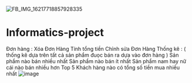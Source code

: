 ![FB_IMG_16217718857928335](https://github.com/DEkevil/Informatics-project/assets/87647901/31dec9e5-874b-41f6-ac29-26f0f8b87fa9)
# Informatics-project
Đơn hàng : 
Xóa Đơn Hàng
Tính tổng tiền
Chỉnh sửa Đơn Hàng
Thống kê : 
( thống kê dựa trên tất cả sản phẩm đuọc bán ra dựa vào đơn hàng )
Sản phẩm nào bán nhiều nhất 
Sản phẩm nào bán ít nhất 
Sản phẩm nam hay nữ cái nào bán nhiều hơn 
Top 5 Khách hàng nào có tổng số tiền mua nhiều nhất
  ![image](https://github.com/DEkevil/Informatics-project/assets/148349855/357b1638-7bcb-4edd-b2ba-b756ff1dc4da)

